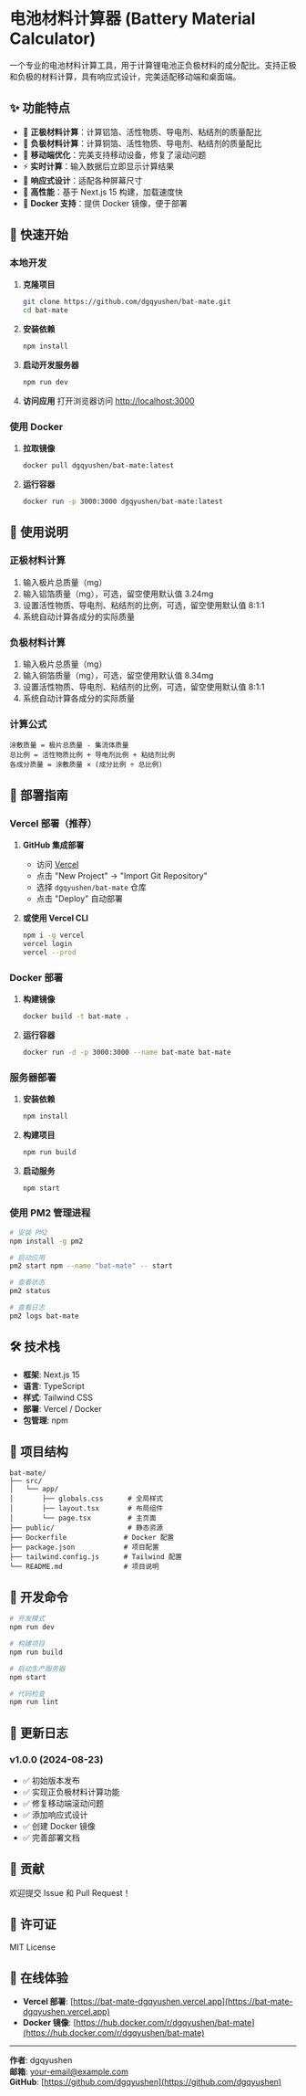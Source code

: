 # 电池材料计算器 (Battery Material Calculator)

一个专业的电池材料计算工具，用于计算锂电池正负极材料的成分配比。支持正极和负极的材料计算，具有响应式设计，完美适配移动端和桌面端。

## ✨ 功能特点

- 🧮 **正极材料计算**：计算铝箔、活性物质、导电剂、粘结剂的质量配比
- 🔋 **负极材料计算**：计算铜箔、活性物质、导电剂、粘结剂的质量配比
- 📱 **移动端优化**：完美支持移动设备，修复了滚动问题
- ⚡ **实时计算**：输入数据后立即显示计算结果
- 🎨 **响应式设计**：适配各种屏幕尺寸
- 🚀 **高性能**：基于 Next.js 15 构建，加载速度快
- 🐳 **Docker 支持**：提供 Docker 镜像，便于部署

## 🚀 快速开始

### 本地开发

1. **克隆项目**
   ```bash
   git clone https://github.com/dgqyushen/bat-mate.git
   cd bat-mate
   ```

2. **安装依赖**
   ```bash
   npm install
   ```

3. **启动开发服务器**
   ```bash
   npm run dev
   ```

4. **访问应用**
   打开浏览器访问 [http://localhost:3000](http://localhost:3000)

### 使用 Docker

1. **拉取镜像**
   ```bash
   docker pull dgqyushen/bat-mate:latest
   ```

2. **运行容器**
   ```bash
   docker run -p 3000:3000 dgqyushen/bat-mate:latest
   ```

## 📱 使用说明

### 正极材料计算

1. 输入极片总质量（mg）
2. 输入铝箔质量（mg），可选，留空使用默认值 3.24mg
3. 设置活性物质、导电剂、粘结剂的比例，可选，留空使用默认值 8:1:1
4. 系统自动计算各成分的实际质量

### 负极材料计算

1. 输入极片总质量（mg）
2. 输入铜箔质量（mg），可选，留空使用默认值 8.34mg
3. 设置活性物质、导电剂、粘结剂的比例，可选，留空使用默认值 8:1:1
4. 系统自动计算各成分的实际质量

### 计算公式

```
涂敷质量 = 极片总质量 - 集流体质量
总比例 = 活性物质比例 + 导电剂比例 + 粘结剂比例
各成分质量 = 涂敷质量 × (成分比例 ÷ 总比例)
```

## 🚀 部署指南

### Vercel 部署（推荐）

1. **GitHub 集成部署**
   - 访问 [Vercel](https://vercel.com)
   - 点击 "New Project" → "Import Git Repository"
   - 选择 `dgqyushen/bat-mate` 仓库
   - 点击 "Deploy" 自动部署

2. **或使用 Vercel CLI**
   ```bash
   npm i -g vercel
   vercel login
   vercel --prod
   ```

### Docker 部署

1. **构建镜像**
   ```bash
   docker build -t bat-mate .
   ```

2. **运行容器**
   ```bash
   docker run -d -p 3000:3000 --name bat-mate bat-mate
   ```

### 服务器部署

1. **安装依赖**
   ```bash
   npm install
   ```

2. **构建项目**
   ```bash
   npm run build
   ```

3. **启动服务**
   ```bash
   npm start
   ```

### 使用 PM2 管理进程

```bash
# 安装 PM2
npm install -g pm2

# 启动应用
pm2 start npm --name "bat-mate" -- start

# 查看状态
pm2 status

# 查看日志
pm2 logs bat-mate
```

## 🛠️ 技术栈

- **框架**: Next.js 15
- **语言**: TypeScript
- **样式**: Tailwind CSS
- **部署**: Vercel / Docker
- **包管理**: npm

## 📁 项目结构

```
bat-mate/
├── src/
│   └── app/
│       ├── globals.css      # 全局样式
│       ├── layout.tsx       # 布局组件
│       └── page.tsx         # 主页面
├── public/                  # 静态资源
├── Dockerfile              # Docker 配置
├── package.json            # 项目配置
├── tailwind.config.js      # Tailwind 配置
└── README.md               # 项目说明
```

## 🔧 开发命令

```bash
# 开发模式
npm run dev

# 构建项目
npm run build

# 启动生产服务器
npm start

# 代码检查
npm run lint
```

## 📝 更新日志

### v1.0.0 (2024-08-23)
- ✅ 初始版本发布
- ✅ 实现正负极材料计算功能
- ✅ 修复移动端滚动问题
- ✅ 添加响应式设计
- ✅ 创建 Docker 镜像
- ✅ 完善部署文档

## 🤝 贡献

欢迎提交 Issue 和 Pull Request！

## 📄 许可证

MIT License

## 🌟 在线体验

- **Vercel 部署**: [https://bat-mate-dgqyushen.vercel.app](https://bat-mate-dgqyushen.vercel.app)
- **Docker 镜像**: [https://hub.docker.com/r/dgqyushen/bat-mate](https://hub.docker.com/r/dgqyushen/bat-mate)

---

**作者**: dgqyushen  
**邮箱**: your-email@example.com  
**GitHub**: [https://github.com/dgqyushen](https://github.com/dgqyushen)
